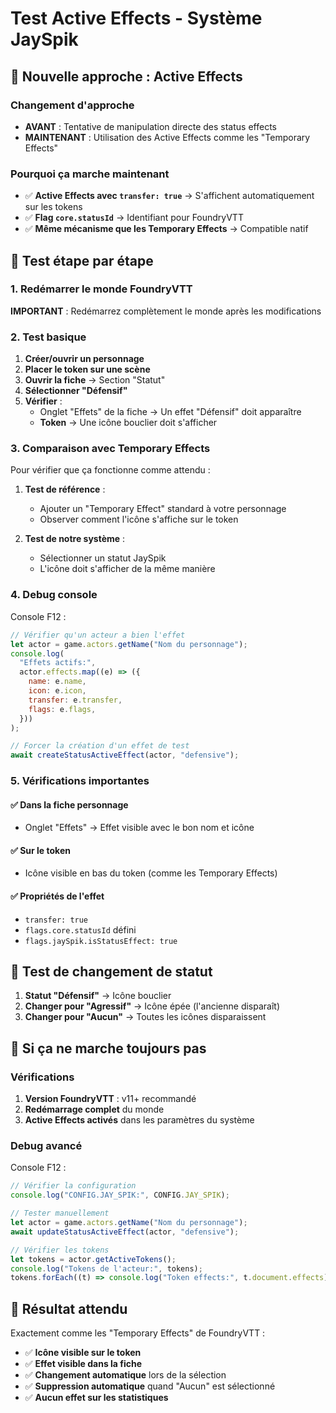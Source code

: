 # Test Active Effects - Système JaySpik

## 🔄 Nouvelle approche : Active Effects

### Changement d'approche

- **AVANT** : Tentative de manipulation directe des status effects
- **MAINTENANT** : Utilisation des Active Effects comme les "Temporary Effects"

### Pourquoi ça marche maintenant

- ✅ **Active Effects avec `transfer: true`** → S'affichent automatiquement sur les tokens
- ✅ **Flag `core.statusId`** → Identifiant pour FoundryVTT
- ✅ **Même mécanisme que les Temporary Effects** → Compatible natif

## 🧪 Test étape par étape

### 1. Redémarrer le monde FoundryVTT

**IMPORTANT** : Redémarrez complètement le monde après les modifications

### 2. Test basique

1. **Créer/ouvrir un personnage**
2. **Placer le token sur une scène**
3. **Ouvrir la fiche** → Section "Statut"
4. **Sélectionner "Défensif"**
5. **Vérifier** :
   - Onglet "Effets" de la fiche → Un effet "Défensif" doit apparaître
   - **Token** → Une icône bouclier doit s'afficher

### 3. Comparaison avec Temporary Effects

Pour vérifier que ça fonctionne comme attendu :

1. **Test de référence** :

   - Ajouter un "Temporary Effect" standard à votre personnage
   - Observer comment l'icône s'affiche sur le token

2. **Test de notre système** :
   - Sélectionner un statut JaySpik
   - L'icône doit s'afficher de la même manière

### 4. Debug console

Console F12 :

```javascript
// Vérifier qu'un acteur a bien l'effet
let actor = game.actors.getName("Nom du personnage");
console.log(
  "Effets actifs:",
  actor.effects.map((e) => ({
    name: e.name,
    icon: e.icon,
    transfer: e.transfer,
    flags: e.flags,
  }))
);

// Forcer la création d'un effet de test
await createStatusActiveEffect(actor, "defensive");
```

### 5. Vérifications importantes

#### ✅ Dans la fiche personnage

- Onglet "Effets" → Effet visible avec le bon nom et icône

#### ✅ Sur le token

- Icône visible en bas du token (comme les Temporary Effects)

#### ✅ Propriétés de l'effet

- `transfer: true`
- `flags.core.statusId` défini
- `flags.jaySpik.isStatusEffect: true`

## 🎯 Test de changement de statut

1. **Statut "Défensif"** → Icône bouclier
2. **Changer pour "Agressif"** → Icône épée (l'ancienne disparaît)
3. **Changer pour "Aucun"** → Toutes les icônes disparaissent

## 🚨 Si ça ne marche toujours pas

### Vérifications

1. **Version FoundryVTT** : v11+ recommandé
2. **Redémarrage complet** du monde
3. **Active Effects activés** dans les paramètres du système

### Debug avancé

Console F12 :

```javascript
// Vérifier la configuration
console.log("CONFIG.JAY_SPIK:", CONFIG.JAY_SPIK);

// Tester manuellement
let actor = game.actors.getName("Nom du personnage");
await updateStatusActiveEffect(actor, "defensive");

// Vérifier les tokens
let tokens = actor.getActiveTokens();
console.log("Tokens de l'acteur:", tokens);
tokens.forEach((t) => console.log("Token effects:", t.document.effects));
```

## 🎉 Résultat attendu

Exactement comme les "Temporary Effects" de FoundryVTT :

- ✅ **Icône visible sur le token**
- ✅ **Effet visible dans la fiche**
- ✅ **Changement automatique** lors de la sélection
- ✅ **Suppression automatique** quand "Aucun" est sélectionné
- ✅ **Aucun effet sur les statistiques**
